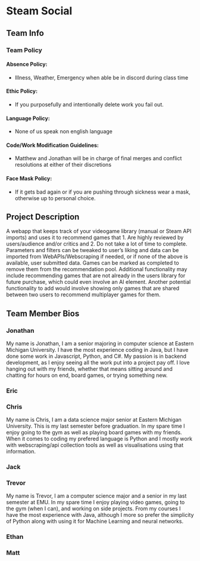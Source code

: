 # Steam Social

## Team Info

### Team Policy

#### Absence Policy:

- Illness, Weather, Emergency when able be in discord during class time

#### Ethic Policy:

- If you purposefully and intentionally delete work you fail out.

#### Language Policy:

- None of us speak non english language

#### Code/Work Modification Guidelines:

- Matthew and Jonathan will be in charge of final merges and conflict resolutions at either of their discretions

#### Face Mask Policy:

- If it gets bad again or if you are pushing through sickness wear a mask, otherwise up to personal choice.

## Project Description

A webapp that keeps track of your videogame library (manual or Steam API imports) and uses it to recommend games that 1. Are highly reviewed by users/audience and/or critics and 2. Do not take a lot of time to complete. Parameters and filters can be tweaked to user’s liking and data can be imported from WebAPIs/Webscraping if needed, or if none of the above is available, user submitted data. Games can be marked as completed to remove them from the recommendation pool. Additional functionality may include recommending games that are not already in the users library for future purchase, which could even involve an AI element. Another potential functionality to add would involve showing only games that are shared between two users to recommend multiplayer games for them.

## Team Member Bios

### Jonathan

My name is Jonathan, I am a senior majoring in computer science at Eastern Michigan University. I have the most experience coding in Java, but I have done some work in Javascript, Python, and C#. My passion is in backend development, as I enjoy seeing all the work put into a project pay off. I love hanging out with my friends, whether that means sitting around and chatting for hours on end, board games, or trying something new. 

### Eric

### Chris

My name is Chris, I am a data science major senior at Eastern Michigan University. This is my last semester before graduation. In my spare time I enjoy going to the gym as well as playing board games with my friends. When it comes to coding my prefered language is Python and I mostly work with webscraping/api collection tools as well as visualisations using that information.

### Jack

### Trevor

My name is Trevor, I am a computer science major and a senior in my last semester at EMU. In my spare time I enjoy playing video games, going to the gym (when I can), and working on side projects. From my courses I have the most experience with Java, although I more so prefer the simplicity of Python along with using it for Machine Learning and neural networks. 

### Ethan

### Matt
